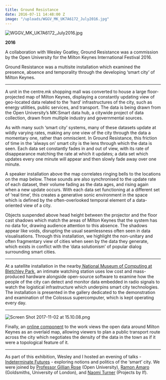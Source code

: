 ```yaml
---
title: Ground Resistance
date: 2016-07-11 14:48:00 Z
image: "/uploads/WGGV_MK_UK7A6172_July2016.jpg"
---
```


![WGGV_MK_UK7A6172_July2016.jpg](/uploads/WGGV_MK_UK7A6172_July2016.jpg)

**2016**

A collaboration with Wesley Goatley, Ground Resistance was a commission by the Open University for the Milton Keynes International Festival 2016.

Ground Resistance was a multisite installation which examined the presence, absence and temporality through the developing ‘smart city’ of Milton Keynes.

---

A unit in the centre.mk shopping mall was converted to house a large floor-projected map of Milton Keynes, displaying a constantly updating view of geo-located data related to the ‘hard’ infrastructures of the city, such as energy utilities, public services, and transport. The data is being drawn from the Open University’s MK:Smart data hub, a citywide project of data collection, drawn from multiple industry and governmental sources.

As with many such ‘smart city’ systems, many of these datasets update at wildly varying rates, making any one view of the city through the data a momentary one, rather than omniscient. In Ground Resistance, this friction of time in the ‘always on’ smart city is the lens through which the data is seen. Each data set constantly fades in and out of view, with its rate of disappearance matching the rate at which it updates; a data set which updates every one minute will appear and then slowly fade away over one minute.

A speaker installation above the map correlates ringing bells to the locations on the map below. These sounds are also synchronised to the update rate of each dataset, their volume fading as the data ages, and rising again when a new update occurs. With each data set functioning at a different set of ‘real time’, this creates a generative sonic environment in the space which is defined by the often-overlooked temporal element of a data-oriented view of a city.

Objects suspended above head height between the projector and the floor cast shadows which match the areas of Milton Keynes that the system has no data for, drawing audience attention to this absence. The shadows appear like voids, disrupting the usual seamlessness often seen in data visualisations. Through this installation, we highlight the non-unitary and often fragmentary view of cities when seen by the data they generate, which exists in conflict with the ‘data solutionism’ of popular dialog surrounding smart cities.

---

At a satellite installation in the nearby[ National Museum of Computing at Bletchley Park](http://www.tnmoc.org/news/notes-museum/ground-resistance), an intimate watching station uses low cost and mass-produced hardware alongside open-source software to examine how the people of the city can detect and monitor data embedded in radio signals to watch the logistical infrastructure which underpins smart city technologies.  The installation is presented in the gallery dedicated to the demonstration and examination of the Colossus supercomputer, which is kept operating every day.

---

![Screen Shot 2017-11-02 at 15.10.08.png](/uploads/Screen%20Shot%202017-11-02%20at%2015.10.08.png)

Finally, an [online component](https://groundresistance.co.uk/) to the work views the open data around Milton Keynes as an overlaid map, allowing viewers to plan a public transport route across the city which negotiates the density of the data in the town as if it were a topological feature of it.

---

As part of this exhibition, Wesley and I hosted an evening of talks - [Indeterminate Futures](https://vimeo.com/177811577) - exploring notions and politics of the ‘smart’ city.  We were joined by [Professor Gillian Rose](https://vimeo.com/176843533) (Open University), [Ramon Amaro](https://vimeo.com/176843534) (Goldsmiths, University of London), and [Naomi Turner](https://vimeo.com/176843532) (Projects by If).